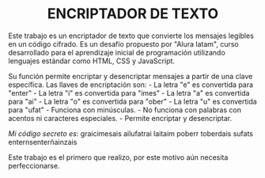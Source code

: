 
<h1 align="center">ENCRIPTADOR DE TEXTO</h1>

<p>
Este trabajo es un encriptador de texto que convierte los mensajes legibles en un código cifrado.
Es un desafío propuesto por "Alura latam", curso desarrollado para el aprendizaje inicial de programación utilizando lenguajes estándar como HTML, CSS y JavaScript.
<p>

<p1>
Su función permite  encriptar y desencriptar mensajes a partir de una clave específica.
Las llaves de encriptación son:
- La letra "e" es convertida para "enter"
- La letra "i" es convertida para "imes"
- La letra "a" es convertida para "ai"
- La letra "o" es convertida para "ober"
- La letra "u" es convertida para "ufat"

<p2>
- Funciona con minúsculas.
- No funciona con palabras con acentos ni caracteres especiales.
- Permite encriptar y desencriptar.

*Mi código secreto es:*
graicimesais ailufatrai laitaim poberr toberdais sufats enternsenterñainzais
</p2>
<p3>

Este trabajo es el primero que realizo, por este motivo aún necesita perfeccionarse.

